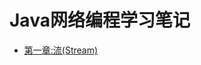 # Java网络编程学习笔记


-  [第一章:流(Stream)](https://github.com/chenyongda2018/NetWorkPrograming/tree/master/2_Stream)